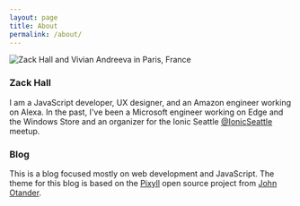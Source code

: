 ```yaml
---
layout: page
title: About
permalink: /about/
---
```


![Zack Hall and Vivian Andreeva in Paris, France](/images/zack_hall_notre_dame.png)

### Zack Hall

I am a JavaScript developer, UX designer, and an Amazon engineer working on Alexa. In the past, I've been a Microsoft engineer working on Edge and the Windows Store and an organizer for the Ionic Seattle [@IonicSeattle](http://twitter.com/IonicSeattle) meetup. 

### Blog

This is a blog focused mostly on web development and JavaScript. The theme for this blog is based on the [Pixyll](https://github.com/johnotander/pixyll) open source project from [John Otander](http://johnotander.com).
